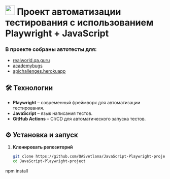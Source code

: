 # <img src="https://playwright.dev/img/playwright-logo.svg" width="30" height="30" alt=""> Проект автоматизации тестирования с использованием **Playwright** + **JavaScript**


### В проекте собраны автотесты для:
- [realworld.qa.guru](https://realworld.qa.guru/)
- [academybugs](https://academybugs.com/find-bugs/)
- [apichallenges.herokuapp](https://apichallenges.herokuapp.com/) 

## 🛠 Технологии

- **Playwright** – современный фреймворк для автоматизации тестирования.  
- **JavaScript** – язык написания тестов.  
- **GitHub Actions** – CI/CD для автоматического запуска тестов.


## ⚙️ Установка и запуск

1. **Клонировать репозиторий**
   ```bash
   git clone https://github.com/QASvetlana/JavaScript-Playwright-project.git
   cd JavaScript-Playwright-project

npm install
